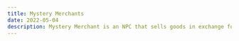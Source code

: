 ```yaml
---
title: Mystery Merchants
date: 2022-05-04       
description: Mystery Merchant is an NPC that sells goods in exchange for special currency called Mystery Merchant Coin.  
---
```

